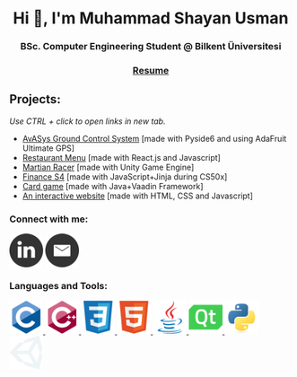 <h1 align="center">Hi 👋, I'm Muhammad Shayan Usman</h1>
<h3 align="center">BSc. Computer Engineering Student @ Bilkent Üniversitesi</h3>
<h3 align="center"><a href="https://docs.google.com/document/d/1p9cThLEWSdVM1pfoJ0fYriDcyYJp91SF_DuYkOeY4Us/edit?usp=sharing" target="_blank">Resume</a></h3>

<!-- 
- 📫 Reach me at **[Gmail](mailto:mshayanalwaha@gmail.com?subject=Hello%20there!) | [Outlook](mailto:mshayanalwaha@outlook.com?subject=Hello%20there!)**

- 👨‍💻 Know about my experience on **[LinkedIn](https://www.linkedin.com/in/muhammed-shayan-usman-4559a213b/)**

- 💾 Download my **[Resume](https://docs.google.com/document/d/1p9cThLEWSdVM1pfoJ0fYriDcyYJp91SF_DuYkOeY4Us/edit?usp=sharing)**
-->

<h2 align="left">Projects:</h2>
<p><i>Use CTRL + click to open links in new tab. </i></p>
<ul>
  <li><a href="https://github.com/SCORPIA2004/AvASys-Ground-Control-System" target="blank">AvASys Ground Control System</a> [made with Pyside6 and using AdaFruit Ultimate GPS]</li>
  <li><a href="https://github.com/SCORPIA2004/Urokodaki" target="blank">Restaurant Menu</a> [made with React.js and Javascript]</li>
  <li><a href="https://scorpia2004.itch.io/martian-racer" target="blank">Martian Racer</a> [made with Unity Game Engine]</li>
  <li><a href="https://finance-s4.herokuapp.com/" target="blank">Finance S4</a> [made with JavaScript+Jinja during CS50x]</li>
  <li><a href="https://youtu.be/ioeeD3LapDI" target="blank">Card game</a> [made with Java+Vaadin Framework]</li>
  <li><a href="https://scorpia2004.github.io/Brainnest-Frontend/Assignment%202%20-%20CSS/index.html" target="blank">An interactive website</a> [made with HTML, CSS and Javascript]</li>

</ul>
</p>

<h3 align="left">Connect with me:</h3>
<p align="left">
<a href="https://www.linkedin.com/in/muhammed-shayan-usman/" target="blank"><img align="center" src="734393_in_linked_media_online_social_icon.png" alt="https://www.linkedin.com/in/muhammed-shayan-usman-4559a213b/" height="60" width="60" /></a>
<a href="mailto:mshayanalwaha@gmail.com" target="blank"><img align="center" src="4550857_email_gmail_mail_sending_yahoo_icon.png" alt="https://www.linkedin.com/in/muhammed-shayan-usman-4559a213b/" height="60" width="60" /></a>
</p>

<h3 align="left">Languages and Tools:</h3>
<p align="left"> 
  <a href="https://www.cprogramming.com/" target="_blank" rel="noreferrer"> <img src="c.svg" alt="c" width="60" height="60"/> </a> 
  <a href="https://www.w3schools.com/cpp/" target="_blank" rel="noreferrer"> <img src="cpp.svg" alt="cplusplus" width="60" height="60"/> </a> 
  <a href="https://www.w3schools.com/css/" target="_blank" rel="noreferrer"> <img src="css.svg" alt="css" width="60" height="60"/> </a> 
  <a href="https://www.w3.org/html/" target="_blank" rel="noreferrer"> <img src="html.svg" alt="html5" width="60" height="60"/> </a> 
  <a href="https://www.java.com" target="_blank" rel="noreferrer"> <img src="java.svg" alt="java" width="60" height="60"/> </a> 
  <a href="https://doc.qt.io/qt-6/qtdesigner-manual.html" target="_blank" rel="noreferrer"> <img src="qt.svg" alt="qt" width="60" height="60"/> </a> 
  <a href="https://www.python.org" target="_blank" rel="noreferrer"> <img src="python.svg" alt="python" width="60" height="60"/> </a> 
  <a href="https://unity.com/" target="_blank" rel="noreferrer"> <img src="unity.svg" alt="unity" width="60" height="60"/> </a>
</p>

<!--- <p>&nbsp;<img align="center" src="https://github-readme-stats.vercel.app/api?username=scorpia2004&show_icons=true&theme=dark&title_color=ff9500&locale=en" alt="scorpia2004" /></p> --->

